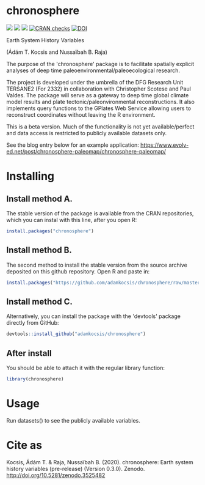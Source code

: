 
chronosphere
============

[![](https://img.shields.io/badge/devel%20version-0.3.1-green.svg)](https://github.com/adamkocsis/chronosphere) [![](https://www.r-pkg.org/badges/version/chronosphere?color=orange)](https://cran.r-project.org/package=chronosphere) [![](http://cranlogs.r-pkg.org/badges/grand-total/chronosphere?color=yellow)](https://cran.r-project.org/package=chronosphere) [![CRAN checks](https://cranchecks.info/badges/summary/chronosphere)](https://cran.r-project.org/web/checks/check_results_chronosphere.html) [![DOI](https://zenodo.org/badge/DOI/10.5281/zenodo.3530703.svg)](https://doi.org/10.5281/zenodo.3530703)

Earth System History Variables

(Ádám T. Kocsis and Nussaïbah B. Raja)

The purpose of the 'chronosphere' package is to facilitate spatially explicit analyses of deep time paleoenvironmental/paleoecological research.

The project is developed under the umbrella of the DFG Research Unit TERSANE2 (For 2332) in collaboration with Christopher Scotese and Paul Valdes. The package will serve as a gateway to deep time global climate model results and plate tectonic/paleonvironmental reconstructions. It also implements query functions to the GPlates Web Service allowing users to reconstruct coordinates without leaving the R environment.

This is a beta version. Much of the functionality is not yet available/perfect and data access is restricted to publicly available datasets only.

See the blog entry below for an example application: <https://www.evolv-ed.net/post/chronosphere-paleomap/chronosphere-paleomap/>

Installing
==========

Install method A.
-----------------

The stable version of the package is available from the CRAN repositories, which you can instal with this line, after you open R:

``` r
install.packages("chronosphere")
```

Install method B.
-----------------

The second method to install the stable version from the source archive deposited on this github repository. Open R and paste in:

``` r
install.packages("https://github.com/adamkocsis/chronosphere/raw/master/_archive/source/chronosphere_0.3.1-76.tar.gz", repos=NULL, type="source")
```

Install method C.
-----------------

Alternatively, you can install the package with the 'devtools' package directly from GitHub:

``` r
devtools::install_github("adamkocsis/chronosphere")
```

After install
-------------

You should be able to attach it with the regular library function:

``` r
library(chronosphere)
```

Usage
=====

Run datasets() to see the publicly available variables.

Cite as
=======

Kocsis, Ádám T. & Raja, Nussaïbah B. (2020). chronosphere: Earth system history variables (pre-release) (Version 0.3.0). Zenodo. <http://doi.org/10.5281/zenodo.3525482>
